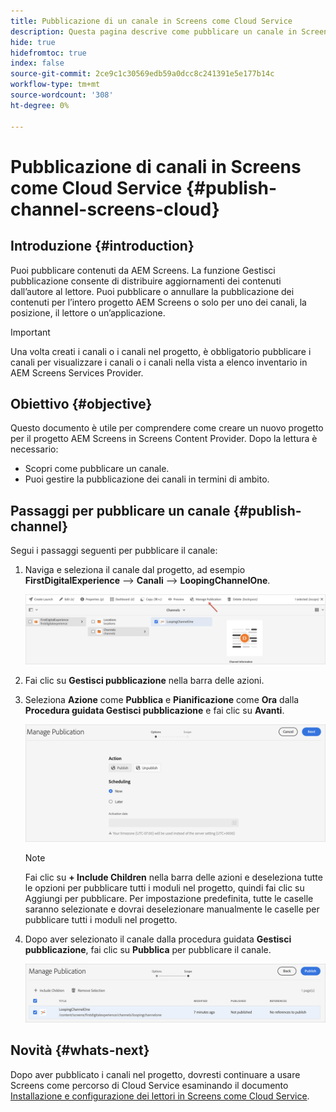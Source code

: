 ```yaml
---
title: Pubblicazione di un canale in Screens come Cloud Service
description: Questa pagina descrive come pubblicare un canale in Screens come Cloud Service.
hide: true
hidefromtoc: true
index: false
source-git-commit: 2ce9c1c30569edb59a0dcc8c241391e5e177b14c
workflow-type: tm+mt
source-wordcount: '308'
ht-degree: 0%

---
```



# Pubblicazione di canali in Screens come Cloud Service {#publish-channel-screens-cloud}

## Introduzione {#introduction}

Puoi pubblicare contenuti da AEM Screens. La funzione Gestisci pubblicazione consente di distribuire aggiornamenti dei contenuti dall’autore al lettore. Puoi pubblicare o annullare la pubblicazione dei contenuti per l’intero progetto AEM Screens o solo per uno dei canali, la posizione, il lettore o un’applicazione.

>[!IMPORTANT]
>Una volta creati i canali o i canali nel progetto, è obbligatorio pubblicare i canali per visualizzare i canali o i canali nella vista a elenco inventario in AEM Screens Services Provider.

## Obiettivo {#objective}

Questo documento è utile per comprendere come creare un nuovo progetto per il progetto AEM Screens in Screens Content Provider. Dopo la lettura è necessario:

* Scopri come pubblicare un canale.
* Puoi gestire la pubblicazione dei canali in termini di ambito.

## Passaggi per pubblicare un canale {#publish-channel}

Segui i passaggi seguenti per pubblicare il canale:

1. Naviga e seleziona il canale dal progetto, ad esempio **FirstDigitalExperience** —> **Canali** —> **LoopingChannelOne**.

   ![](/help/screens-cloud/assets/create-content/managepub-1.png)

1. Fai clic su **Gestisci pubblicazione** nella barra delle azioni.

1. Seleziona **Azione** come **Pubblica** e **Pianificazione** come **Ora** dalla **Procedura guidata Gestisci pubblicazione** e fai clic su **Avanti**.

   ![](/help/screens-cloud/assets/create-content/managepub-2.png)

   >[!NOTE]
   >Fai clic su **+ Include Children** nella barra delle azioni e deseleziona tutte le opzioni per pubblicare tutti i moduli nel progetto, quindi fai clic su Aggiungi per pubblicare. Per impostazione predefinita, tutte le caselle saranno selezionate e dovrai deselezionare manualmente le caselle per pubblicare tutti i moduli nel progetto.

1. Dopo aver selezionato il canale dalla procedura guidata **Gestisci pubblicazione**, fai clic su **Pubblica** per pubblicare il canale.

   ![](/help/screens-cloud/assets/create-content/managepub-3.png)


## Novità {#whats-next}

Dopo aver pubblicato i canali nel progetto, dovresti continuare a usare Screens come percorso di Cloud Service esaminando il documento [Installazione e configurazione dei lettori in Screens come Cloud Service](/help/screens-cloud/creating-content/manage-publish.md).